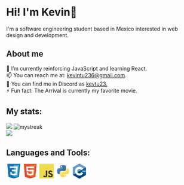 <h1>Hi! I'm Kevin👋</h1>
<p>I'm a software engineering student based in Mexico interested in web design and development.</h3>

## About me
🌱 I’m currently reinforcing JavaScript and learning React.<br>
📫 You can reach me at: kevintu236@gmail.com.<br>
🤖 You can find me in Discord as <a href="https://discordapp.com/users/764633985280114728">kevtu23</strong>.</a><br>
⚡ Fun fact: The Arrival is currently my favorite movie.<br>

## My stats:


<div align="left">
  <img src="https://github-readme-stats.vercel.app/api?username=kevtorres23&show_icons=true&theme=catppuccin_latte" />
  <img src="https://github-readme-streak-stats.herokuapp.com/?user=kevtorres23&theme=catppuccin_latte" alt="mystreak"/><br>
  <img src="https://github-readme-stats.vercel.app/api/top-langs/?username=kevtorres23&theme=catppuccin_latte&layout=compact"/>
</div>

## Languages and Tools:
<p align="left">
  <a href="https://www.w3schools.com/css/css_intro.asp" target="_blank" rel="noreferrer"> <img src="https://github.com/devicons/devicon/blob/master/icons/css3/css3-original.svg" alt="python" width="40" height="40"/></a>
  <a href="https://www.w3schools.com/html/" target="_blank" rel="noreferrer"> <img src="https://github.com/devicons/devicon/blob/master/icons/html5/html5-original.svg" alt="cplusplus" width="40" height="40"/></a>
  <a href="https://www.w3schools.com/js/" target="_blank" rel="noreferrer"> <img src="https://github.com/devicons/devicon/blob/master/icons/javascript/javascript-original.svg" alt="python" width="40" height="40"/></a>
  <a href="https://www.python.org" target="_blank" rel="noreferrer"> <img src="https://raw.githubusercontent.com/devicons/devicon/master/icons/python/python-original.svg" alt="python" width="40" height="40"/></a>
  <a href="https://www.w3schools.com/cpp/" target="_blank" rel="noreferrer"> <img src="https://raw.githubusercontent.com/devicons/devicon/master/icons/cplusplus/cplusplus-original.svg" alt="cplusplus" width="40" height="40"/></a>
</p>
